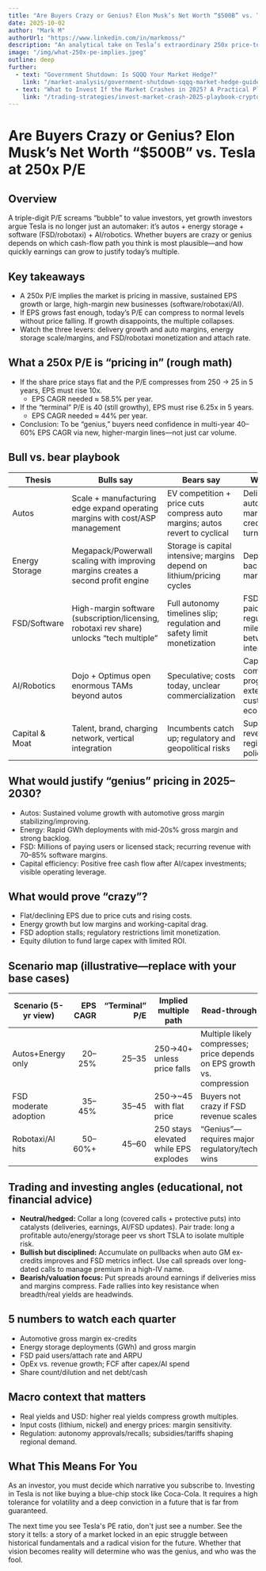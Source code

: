 ```yaml
---
title: "Are Buyers Crazy or Genius? Elon Musk’s Net Worth “$500B” vs. Tesla at 250x P/E"
date: 2025-10-02
author: "Mark M"
authorUrl: "https://www.linkedin.com/in/markmoss/"
description: "An analytical take on Tesla’s extraordinary 250x price-to-earnings ratio, dissecting what growth assumptions are priced in, key business levers, bull and bear scenarios, and trading approaches to assess if investors are visionary or overly optimistic."
image: "/img/what-250x-pe-implies.jpeg"
outline: deep
further:
  - text: "Government Shutdown: Is SQQQ Your Market Hedge?"
    link: "/market-analysis/government-shutdown-sqqq-market-hedge-guide"
  - text: "What to Invest If the Market Crashes in 2025? A Practical Playbook for Crypto, RWAs, and Traditional Assets"
    link: "/trading-strategies/invest-market-crash-2025-playbook-crypto-rwas-traditional-assets"
---
```

# Are Buyers Crazy or Genius? Elon Musk’s Net Worth “$500B” vs. Tesla at 250x P/E

## Overview
A triple-digit P/E screams “bubble” to value investors, yet growth investors argue Tesla is no longer just an automaker: it’s autos + energy storage + software (FSD/robotaxi) + AI/robotics. Whether buyers are crazy or genius depends on which cash-flow path you think is most plausible—and how quickly earnings can grow to justify today’s multiple.

## Key takeaways
- A 250x P/E implies the market is pricing in massive, sustained EPS growth or large, high-margin new businesses (software/robotaxi/AI).
- If EPS grows fast enough, today’s P/E can compress to normal levels without price falling. If growth disappoints, the multiple collapses.
- Watch the three levers: delivery growth and auto margins, energy storage scale/margins, and FSD/robotaxi monetization and attach rate.

## What a 250x P/E is “pricing in” (rough math)
- If the share price stays flat and the P/E compresses from 250 → 25 in 5 years, EPS must rise 10x.
  - EPS CAGR needed ≈ 58.5% per year.
- If the “terminal” P/E is 40 (still growthy), EPS must rise 6.25x in 5 years.
  - EPS CAGR needed ≈ 44% per year.
- Conclusion: To be “genius,” buyers need confidence in multi-year 40–60% EPS CAGR via new, higher-margin lines—not just car volume.

## Bull vs. bear playbook

| Thesis            | Bulls say                                                                      | Bears say                                            | What to track                                      |
|------------------|--------------------------------------------------------------------------------|-----------------------------------------------------|---------------------------------------------------|
| Autos            | Scale + manufacturing edge expand operating margins with cost/ASP management     | EV competition + price cuts compress auto margins; autos revert to cyclical | Deliveries, ASPs, automotive gross margin ex-credits, inventory turns |
| Energy Storage   | Megapack/Powerwall scaling with improving margins creates a second profit engine | Storage is capital intensive; margins depend on lithium/pricing cycles  | Deployed GWh, backlog, gross margin trajectory    |
| FSD/Software     | High-margin software (subscription/licensing, robotaxi rev share) unlocks “tech multiple” | Full autonomy timelines slip; regulation and safety limit monetization  | FSD take rate, paid MAUs, regulatory milestones, miles between interventions |
| AI/Robotics      | Dojo + Optimus open enormous TAMs beyond autos                                 | Speculative; costs today, unclear commercialization  | Capex on compute, pilot programs, external customers, unit economics |
| Capital & Moat   | Talent, brand, charging network, vertical integration                         | Incumbents catch up; regulatory and geopolitical risks | Supercharger revenue/partners, regional share, policy shifts |

## What would justify “genius” pricing in 2025–2030?
- Autos: Sustained volume growth with automotive gross margin stabilizing/improving.
- Energy: Rapid GWh deployments with mid-20s% gross margin and strong backlog.
- FSD: Millions of paying users or licensed stack; recurring revenue with 70–85% software margins.
- Capital efficiency: Positive free cash flow after AI/capex investments; visible operating leverage.

## What would prove “crazy”?
- Flat/declining EPS due to price cuts and rising costs.
- Energy growth but low margins and working-capital drag.
- FSD adoption stalls; regulatory restrictions limit monetization.
- Equity dilution to fund large capex with limited ROI.

## Scenario map (illustrative—replace with your base cases)

| Scenario (5-yr view) | EPS CAGR      | “Terminal” P/E | Implied multiple path      | Read-through                                                     |
|---------------------|--------------:|---------------:|---------------------------|-----------------------------------------------------------------|
| Autos+Energy only    | 20–25%        | 25–35          | 250→40+ unless price falls| Multiple likely compresses; price depends on EPS growth vs. compression |
| FSD moderate adoption| 35–45%        | 35–45          | 250→~45 with flat price   | Buyers not crazy if FSD revenue scales                           |
| Robotaxi/AI hits    | 50–60%+       | 45–60          | 250 stays elevated while EPS explodes | “Genius”—requires major regulatory/tech wins                    |

## Trading and investing angles (educational, not financial advice)
- **Neutral/hedged:** Collar a long (covered calls + protective puts) into catalysts (deliveries, earnings, AI/FSD updates). Pair trade: long a profitable auto/energy/storage peer vs short TSLA to isolate multiple risk.
- **Bullish but disciplined:** Accumulate on pullbacks when auto GM ex-credits improves and FSD metrics inflect. Use call spreads over long-dated calls to manage premium in a high-IV name.
- **Bearish/valuation focus:** Put spreads around earnings if deliveries miss and margins compress. Fade rallies into key resistance when breadth/real yields are headwinds.

## 5 numbers to watch each quarter
- Automotive gross margin ex-credits
- Energy storage deployments (GWh) and gross margin
- FSD paid users/attach rate and ARPU
- OpEx vs. revenue growth; FCF after capex/AI spend
- Share count/dilution and net debt/cash

## Macro context that matters
- Real yields and USD: higher real yields compress growth multiples.
- Input costs (lithium, nickel) and energy prices: margin sensitivity.
- Regulation: autonomy approvals/recalls; subsidies/tariffs shaping regional demand.

## What This Means For You
As an investor, you must decide which narrative you subscribe to. Investing in Tesla is not like buying a blue-chip stock like Coca-Cola. It requires a high tolerance for volatility and a deep conviction in a future that is far from guaranteed.

The next time you see Tesla's PE ratio, don't just see a number. See the story it tells: a story of a market locked in an epic struggle between historical fundamentals and a radical vision for the future. Whether that vision becomes reality will determine who was the genius, and who was the fool.
